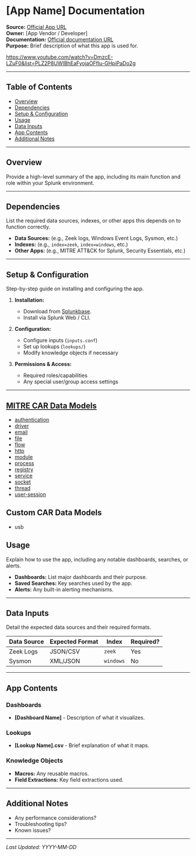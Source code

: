 # [App Name] Documentation

**Source:** [Official App URL](https://example.com)  
**Owner:** [App Vendor / Developer]  
**Documentation:** [Official documentation URL](https://example.com)  
**Purpose:** Brief description of what this app is used for.

https://www.youtube.com/watch?v=DmzcE-LZuF0&list=PLZ2P8UWIBhEaFyojaOFfIu-GHpiPaDo2g

---

## Table of Contents

- [Overview](#overview)
- [Dependencies](#dependencies)
- [Setup & Configuration](#setup--configuration)
- [Usage](#usage)
- [Data Inputs](#data-inputs)
- [App Contents](#app-contents)
- [Additional Notes](#additional-notes)

---

## Overview

Provide a high-level summary of the app, including its main function and role within your Splunk environment.

---

## Dependencies

List the required data sources, indexes, or other apps this depends on to function correctly.

- **Data Sources:** (e.g., Zeek logs, Windows Event Logs, Sysmon, etc.)
- **Indexes:** (e.g., `index=zeek`, `index=windows`, etc.)
- **Other Apps:** (e.g., MITRE ATT&CK for Splunk, Security Essentials, etc.)

---

## Setup & Configuration

Step-by-step guide on installing and configuring the app.

1. **Installation:**
   - Download from [Splunkbase](https://splunkbase.splunk.com).
   - Install via Splunk Web / CLI.

2. **Configuration:**
   - Configure inputs (`inputs.conf`)
   - Set up lookups (`lookups/`)
   - Modify knowledge objects if necessary

3. **Permissions & Access:**
   - Required roles/capabilities
   - Any special user/group access settings

---

## [MITRE CAR Data Models](https://github.com/mitre-attack/car/tree/master/docs/data_model)
- [authentication](https://github.com/mitre-attack/car/blob/master/docs/data_model/authentication.md)
- [driver](https://github.com/mitre-attack/car/blob/master/docs/data_model/driver.md)
- [email](https://github.com/mitre-attack/car/blob/master/docs/data_model/email.md)
- [file](https://github.com/mitre-attack/car/blob/master/docs/data_model/file.md)
- [flow](https://github.com/mitre-attack/car/blob/master/docs/data_model/flow.md)
- [http](https://github.com/mitre-attack/car/blob/master/docs/data_model/http.md)
- [module](https://github.com/mitre-attack/car/blob/master/docs/data_model/module.md)
- [process](https://github.com/mitre-attack/car/blob/master/docs/data_model/process.md)
- [registry](https://github.com/mitre-attack/car/blob/master/docs/data_model/registry.md)
- [service](https://github.com/mitre-attack/car/blob/master/docs/data_model/service.md)
- [socket](https://github.com/mitre-attack/car/blob/master/docs/data_model/socket.md)
- [thread](https://github.com/mitre-attack/car/blob/master/docs/data_model/thread.md)
- [user-session](https://github.com/mitre-attack/car/blob/master/docs/data_model/user_session.md)

## Custom CAR Data Models
- usb

## Usage

Explain how to use the app, including any notable dashboards, searches, or alerts.

- **Dashboards:** List major dashboards and their purpose.
- **Saved Searches:** Key searches used by the app.
- **Alerts:** Any built-in alerting mechanisms.

---

## Data Inputs

Detail the expected data sources and their required formats.

| Data Source | Expected Format | Index | Required? |
|-------------|----------------|-------|-----------|
| Zeek Logs   | JSON/CSV        | `zeek` | Yes       |
| Sysmon      | XML/JSON        | `windows` | No       |

---

## App Contents

### Dashboards
- **[Dashboard Name]** - Description of what it visualizes.

### Lookups
- **[Lookup Name].csv** - Brief explanation of what it maps.

### Knowledge Objects
- **Macros:** Any reusable macros.
- **Field Extractions:** Key field extractions used.

---

## Additional Notes

- Any performance considerations?
- Troubleshooting tips?
- Known issues?

---

_Last Updated: YYYY-MM-DD_